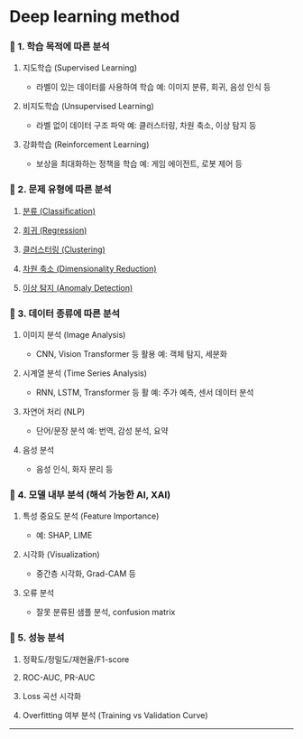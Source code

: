 # Deep learning method

### 🔹 1. 학습 목적에 따른 분석

1. 지도학습 (Supervised Learning)
   - 라벨이 있는 데이터를 사용하여 학습
   예: 이미지 분류, 회귀, 음성 인식 등

2. 비지도학습 (Unsupervised Learning)
   - 라벨 없이 데이터 구조 파악
   예: 클러스터링, 차원 축소, 이상 탐지 등

3. 강화학습 (Reinforcement Learning)
   - 보상을 최대화하는 정책을 학습
   예: 게임 에이전트, 로봇 제어 등

### 🔹 2. 문제 유형에 따른 분석

1. [분류 (Classification)](./Classification.md)

2. [회귀 (Regression)](./Regression.md)

3. [클러스터링 (Clustering)]()

4. [차원 축소 (Dimensionality Reduction)]()

5. [이상 탐지 (Anomaly Detection)]()

### 🔹 3. 데이터 종류에 따른 분석
1. 이미지 분석 (Image Analysis)
   - CNN, Vision Transformer 등 활용
   예: 객체 탐지, 세분화

2. 시계열 분석 (Time Series Analysis)
   - RNN, LSTM, Transformer 등 활
   예: 주가 예측, 센서 데이터 분석

3. 자연어 처리 (NLP)
   - 단어/문장 분석
   예: 번역, 감성 분석, 요약

4. 음성 분석
   - 음성 인식, 화자 분리 등

### 🔹 4. 모델 내부 분석 (해석 가능한 AI, XAI)

1. 특성 중요도 분석 (Feature Importance)
   - 예: SHAP, LIME

2. 시각화 (Visualization)
   - 중간층 시각화, Grad-CAM 등
  
3. 오류 분석
   - 잘못 분류된 샘플 분석, confusion matrix

### 🔹 5. 성능 분석

1. 정확도/정밀도/재현율/F1-score

2. ROC-AUC, PR-AUC

3. Loss 곡선 시각화

4. Overfitting 여부 분석 (Training vs Validation Curve)

---